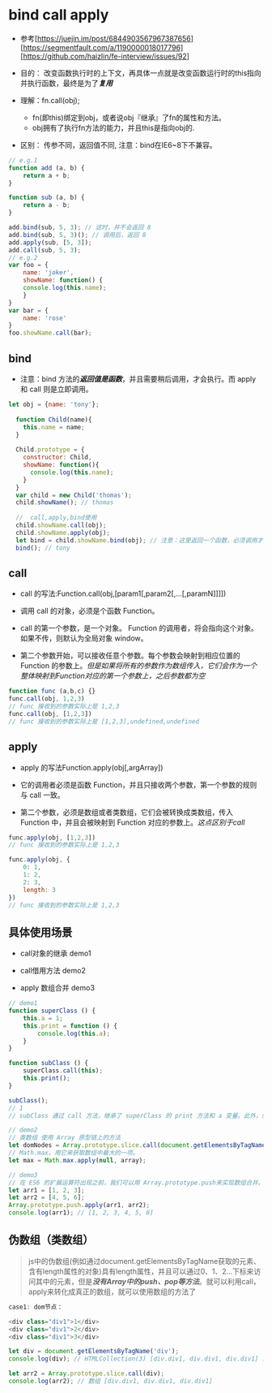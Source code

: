 # bind call apply

- 参考[https://juejin.im/post/6844903567967387656] [https://segmentfault.com/a/1190000018017796] [https://github.com/haizlin/fe-interview/issues/92]

- 目的： 改变函数执行时的上下文，再具体一点就是改变函数运行时的this指向并执行函数，最终是为了***复用***

- 理解：fn.call(obj);
  - fn(即this)绑定到obj，或者说obj『继承』了fn的属性和方法。
  - obj拥有了执行fn方法的能力，并且this是指向obj的.

- 区别： 传参不同，返回值不同, 注意：bind在IE6~8下不兼容。

```js
// e.g.1
function add (a, b) {
    return a + b;
}

function sub (a, b) {
    return a - b;
}

add.bind(sub, 5, 3); // 这时，并不会返回 8
add.bind(sub, 5, 3)(); // 调用后，返回 8
add.apply(sub, [5, 3]);
add.call(sub, 5, 3);
// e.g.2
var foo = {
    name: 'joker',
    showName: function() {
    console.log(this.name);
    }
}
var bar = {
    name: 'rose'
}
foo.showName.call(bar);

```

## bind

- 注意：bind 方法的***返回值是函数***，并且需要稍后调用，才会执行。而 apply 和 call 则是立即调用。

```js
let obj = {name: 'tony'};
  
  function Child(name){
    this.name = name;
  }
  
  Child.prototype = {
    constructor: Child,
    showName: function(){
      console.log(this.name);
    }
  }
  var child = new Child('thomas');
  child.showName(); // thomas
  
  //  call,apply,bind使用
  child.showName.call(obj);
  child.showName.apply(obj);
  let bind = child.showName.bind(obj); // 注意：这里返回一个函数，必须调用才能有结果
  bind(); // tony
```

## call

- call 的写法:Function.call(obj,[param1[,param2[,…[,paramN]]]])

- 调用 call 的对象，必须是个函数 Function。

- call 的第一个参数，是一个对象。 Function 的调用者，将会指向这个对象。如果不传，则默认为全局对象 window。

- 第二个参数开始，可以接收任意个参数。每个参数会映射到相应位置的 Function 的参数上。*但是如果将所有的参数作为数组传入，它们会作为一个整体映射到Function对应的第一个参数上，之后参数都为空*

```js
function func (a,b,c) {}
func.call(obj, 1,2,3)
// func 接收到的参数实际上是 1,2,3
func.call(obj, [1,2,3])
// func 接收到的参数实际上是 [1,2,3],undefined,undefined
```

## apply

- apply 的写法Function.apply(obj[,argArray])

- 它的调用者必须是函数 Function，并且只接收两个参数，第一个参数的规则与 call 一致。

- 第二个参数，必须是数组或者类数组，它们会被转换成类数组，传入 Function 中，并且会被映射到 Function 对应的参数上。*这点区别于call*

```js
func.apply(obj, [1,2,3])
// func 接收到的参数实际上是 1,2,3

func.apply(obj, {
    0: 1,
    1: 2,
    2: 3,
    length: 3
})
// func 接收到的参数实际上是 1,2,3
```

## 具体使用场景

- call对象的继承 demo1

- call借用方法 demo2

- apply 数组合并 demo3

```js
// demo1
function superClass () {
    this.a = 1;
    this.print = function () {
        console.log(this.a);
    }
}

function subClass () {
    superClass.call(this);
    this.print();
}

subClass();
// 1
// subClass 通过 call 方法，继承了 superClass 的 print 方法和 a 变量。此外，subClass 还可以扩展自己的其他方法

// demo2
// 类数组 使用 Array 原型链上的方法
let domNodes = Array.prototype.slice.call(document.getElementsByTagName("*"));
// Math.max。用它来获取数组中最大的一项。
let max = Math.max.apply(null, array);

// demo3
// 在 ES6 的扩展运算符出现之前，我们可以用 Array.prototype.push来实现数组合并。
let arr1 = [1, 2, 3];
let arr2 = [4, 5, 6];
Array.prototype.push.apply(arr1, arr2);
console.log(arr1); // [1, 2, 3, 4, 5, 6]
```

## 伪数组（类数组）

> js中的伪数组(例如通过document.getElementsByTagName获取的元素、含有length属性的对象)具有length属性，并且可以通过0、1、2…下标来访问其中的元素，但是***没有Array中的push、pop等方法***。就可以利用call，apply来转化成真正的数组，就可以使用数组的方法了

```js
case1: dom节点：

<div class="div1">1</div>
<div class="div1">2</div>
<div class="div1">3</div>

let div = document.getElementsByTagName('div');
console.log(div); // HTMLCollection(3) [div.div1, div.div1, div.div1] 里面包含length属性

let arr2 = Array.prototype.slice.call(div);
console.log(arr2); // 数组 [div.div1, div.div1, div.div1]
```
